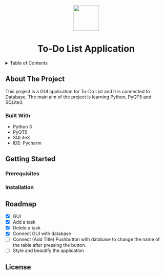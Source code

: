 <p align="center">
  <img width="80" <img src="https://img.icons8.com/external-inipagistudio-mixed-inipagistudio/64/000000/external-plan-sport-coaching-inipagistudio-mixed-inipagistudio.png"/>
  <h1 align="center">To-Do List Application</h1>
</p>

<details>
  <summary>Table of Contents</summary>
 
  1. [About The Project](#about_the_project)
     * [Built With](#built_with)
  2. [Getting Started](#getting_started)
     * [Prerequisites](#prerequisites_)
     * [Installation](#installation_)
  3. [Roadmap](#roadmap_)
  4. [License](#license_)
</details>

## <a name="about_the_project"></a>About The Project
This project is a GUI application for To-Do List and It is connected to Database. The main aim of the project is learning Python, PyQT5 and SQLite3.
### <a name="built_with"></a>Built With
* Python 3
* PyQT5
* SQLite3
* IDE: Pycharm
## <a name="getting_started"></a>Getting Started
### <a name="prerequisites_"></a>Prerequisites
### <a name="installation_"></a>Installation
## <a name="roadmap_"></a>Roadmap
- [x] GUI
- [x] Add a task
- [x] Delete a task
- [x] Connect GUI with database
- [ ] Connect (Add Title) Pushbutton with database to change the name of the table after pressing the button.
- [ ] Style and beautify the application
## <a name="license_"></a>License


